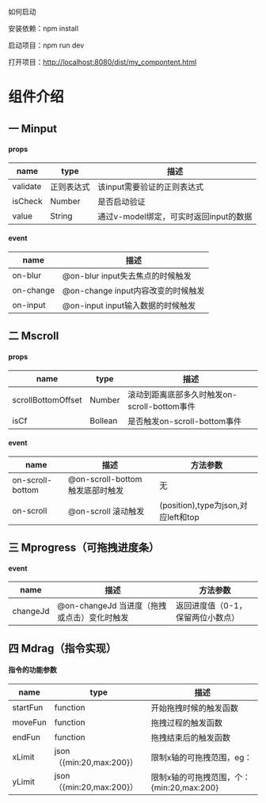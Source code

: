如何启动

安装依赖：npm install 

启动项目：npm run dev

打开项目：<http://localhost:8080/dist/my_compontent.html>



# 组件介绍

## 一  Minput

#### props

| name     | type   | 描述                        |
| -------- | ------ | ------------------------- |
| validate | 正则表达式  | 该input需要验证的正则表达式          |
| isCheck  | Number | 是否启动验证                    |
| value    | String | 通过v-model绑定，可实时返回input的数据 |

#### event

| name      | 描述                        |
| --------- | ------------------------- |
| on-blur   | @on-blur input失去焦点的时候触发   |
| on-change | @on-change input内容改变的时候触发 |
| on-input  | @on-input input输入数据的时候触发  |

## 二  Mscroll 

#### props

| name               | type    | 描述                             |
| ------------------ | ------- | ------------------------------ |
| scrollBottomOffset | Number  | 滚动到距离底部多久时触发on-scroll-bottom事件 |
| isCf               | Bollean | 是否触发on-scroll-bottom事件         |

#### event

| name             | 描述                        | 方法参数                            |
| ---------------- | ------------------------- | ------------------------------- |
| on-scroll-bottom | @on-scroll-bottom 触发底部时触发 | 无                               |
| on-scroll        | @on-scroll 滚动触发           | (position),type为json,对应left和top |

## 三  Mprogress（可拖拽进度条）

#### event

| name     | 描述                           | 方法参数               |
| -------- | ---------------------------- | ------------------ |
| changeJd | @on-changeJd 当进度（拖拽或点击）变化时触发 | 返回进度值（0-1，保留两位小数点） |

## 四  Mdrag（指令实现）

#### 指令的功能参数

| name     | type                   | 描述                            |
| -------- | ---------------------- | ----------------------------- |
| startFun | function               | 开始拖拽时候的触发函数                   |
| moveFun  | function               | 拖拽过程的触发函数                     |
| endFun   | function               | 拖拽结束后的触发函数                    |
| xLimit   | json（{min:20,max:200}） | 限制x轴的可拖拽范围，eg：                |
| yLimit   | json（{min:20,max:200}） | 限制x轴的可拖拽范围，个：{min:20,max:200} |



